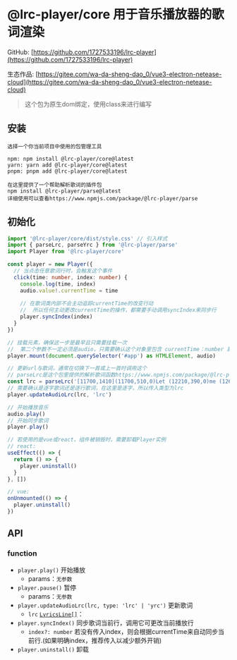 # @lrc-player/core  用于音乐播放器的歌词渲染

GitHub: [https://github.com/1727533196/lrc-player](https://github.com/1727533196/lrc-player)

生态作品: [https://gitee.com/wa-da-sheng-dao_0/vue3-electron-netease-cloud](https://gitee.com/wa-da-sheng-dao_0/vue3-electron-netease-cloud)

> 这个包为原生dom绑定，使用class来进行编写

## 安装
```
选择一个你当前项目中使用的包管理工具

npm: npm install @lrc-player/core@latest
yarn: yarn add @lrc-player/core@latest
pnpm: pnpm add @lrc-player/core@latest

在这里提供了一个帮助解析歌词的插件包
npm install @lrc-player/parse@latest
详细使用可以查看https://www.npmjs.com/package/@lrc-player/parse
```
## 初始化
```ts
import '@lrc-player/core/dist/style.css' // 引入样式
import { parseLrc, parseYrc } from '@lrc-player/parse'
import Player from '@lrc-player/core'

const player = new Player({
  // 当点击任意歌词行时，会触发这个事件
  click(time: number, index: number) {
    console.log(time, index)
    audio.value!.currentTime = time
    
    // 在歌词类内部不会主动追踪currentTime的改变行动
    //  所以任何主动更改currentTime的操作，都需要手动调用syncIndex来同步行
    player.syncIndex(index)
  }
})

// 挂载元素，确保这一步是最早且只需要挂载一次
//  第二个参数不一定必须是audio，只需要确认这个对象里包含 currentTime：number 属性即可（并且是实时更新的）
player.mount(document.querySelector('#app') as HTMLElement, audio)

// 更新url与歌词，通常在切换下一首或上一首时调用这个
// parseLrc是这个包里提供的解析歌词函数https://www.npmjs.com/package/@lrc-player/parse
const lrc = parseLrc('[11700,1410](11700,510,0)Let (12210,390,0)me (12600,510,0)know')
// 需要确认是逐字歌词还是逐行歌词，在这里是逐字，所以传入类型为lrc
player.updateAudioLrc(lrc, 'lrc')

// 开始播放音乐
audio.play()
// 开始同步歌词
player.play()

// 若使用的是vue或react，组件被销毁时，需要卸载Player实例
// react:
useEffect(() => {
  return () => {
    player.uninstall()
  }
}, [])

// vue:
onUnmounted(() => {
  player.uninstall()
})
```
   
## API

### function
* `player.play()` 开始播放
  * params：`无参数`
* `player.pause()` 暂停
  * params：`无参数`
* `player.updateAudioLrc(lrc, type: 'lrc' | 'yrc')` 更新歌词
  * `lrc` [`LyricsLine[]`](src/types/type.ts)：
* `player.syncIndex()` 同步歌词当前行，调用它可更改当前播放行
  * `index?: number` 若没有传入index，则会根据currentTime来自动同步当前行.(如果明确index，推荐传入以减少额外开销)
* `player.uninstall()` 卸载
